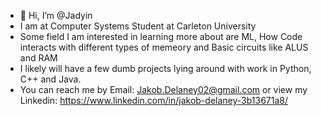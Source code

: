 - 👋 Hi, I’m @Jadyin
- I am at Computer Systems Student at Carleton University 
- Some field I am interested in learning more about are ML, How Code interacts with different types of memeory and Basic circuits like ALUS and RAM
-  I likely will have a few dumb projects lying around with work in Python, C++ and Java.
- You can reach me by Email: Jakob.Delaney02@gmail.com or view my Linkedin: https://www.linkedin.com/in/jakob-delaney-3b13671a8/
